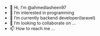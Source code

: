 - 👋 Hi, I’m @ahmedlasheen97
- 👀 I’m interested in programming
- 🌱 I’m currently backend developer(laravel)
- 💞️ I’m looking to collaborate on ...
- 📫 How to reach me ...

<!---
ahmedlasheen97/ahmedlasheen97 is a ✨ special ✨ repository because its `README.md` (this file) appears on your GitHub profile.
You can click the Preview link to take a look at your changes.
--->
